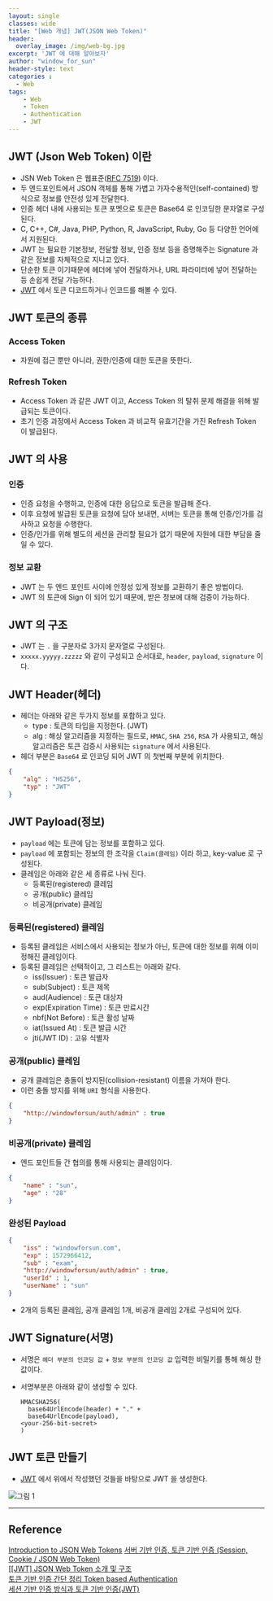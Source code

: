 ```yaml
--- 
layout: single
classes: wide
title: "[Web 개념] JWT(JSON Web Token)"
header:
  overlay_image: /img/web-bg.jpg
excerpt: 'JWT 에 대해 알아보자'
author: "window_for_sun"
header-style: text
categories :
  - Web
tags:
    - Web
    - Token
    - Authentication
    - JWT
---  
```


## JWT (Json Web Token) 이란
- JSN Web Token 은 웹표준([RFC 7519](https://tools.ietf.org/html/rfc7519)) 이다.
- 두 엔드포인트에서 JSON 객체를 통해 가볍고 가자수용적인(self-contained) 방식으로 정보를 안전성 있게 전달한다.
- 인증 헤더 내에 사용되는 토큰 포멧으로 토큰은 Base64 로 인코딩한 문자열로 구성된다.
- C, C++, C#, Java, PHP, Python, R, JavaScript, Ruby, Go 등 다양한 언어에서 지원된다.
- JWT 는 필요한 기본정보, 전달할 정보, 인증 정보 등을 증명해주는 Signature 과 같은 정보를 자체적으로 지니고 있다.
- 단순한 토큰 이기때문에 헤더에 넣어 전달하거나, URL 파라미터에 넣어 전달하는 등 손쉽게 전달 가능하다.
- [JWT](https://jwt.io/#debugger) 에서 토큰 디코드하거나 인코드를 해볼 수 있다.

## JWT 토큰의 종류
### Access Token
- 자원에 접근 뿐만 아니라, 권한/인증에 대한 토큰을 뜻한다.

### Refresh Token
- Access Token 과 같은 JWT 이고, Access Token 의 탈취 문제 해결을 위해 발급되는 토큰이다.
- 초기 인증 과정에서 Access Token 과 비교적 유효기간을 가진 Refresh Token 이 발급된다.

## JWT 의 사용
### 인증
- 인증 요청을 수행하고, 인증에 대한 응답으로 토큰을 발급해 준다.
- 이후 요청에 발급된 토큰을 요청에 담아 보내면, 서버는 토큰을 통해 인증/인가를 검사하고 요청을 수행한다.
- 인증/인가를 위해 별도의 세션을 관리할 필요가 없기 때문에 자원에 대한 부담을 줄일 수 있다.

### 정보 교환
- JWT 는 두 엔드 포인트 사이에 안정성 있게 정보를 교환하기 좋은 방법이다.
- JWT 의 토큰에 Sign 이 되어 있기 때문에, 받은 정보에 대해 검증이 가능하다.

## JWT 의 구조
- JWT 는 `.` 을 구분자로 3가지 문자열로 구성된다.
- `xxxxx.yyyyy.zzzzz` 와 같이 구성되고 순서대로, `header`, `payload`, `signature` 이다.

## JWT Header(헤더)
- 헤더는 아래와 같은 두가지 정보를 포함하고 있다.
	- type : 토큰의 타입을 지정한다. (JWT)
	- alg : 해싱 알고리즘을 지정하는 필드로, `HMAC`, `SHA 256`, `RSA` 가 사용되고, 해싱 알고리즘은 토큰 검증시 사용되는 `signature` 에서 사용된다.
- 헤더 부분은 `Base64` 로 인코딩 되어 JWT 의 첫번째 부분에 위치한다. 

```json
{
	"alg" : "HS256",
	"typ" : "JWT"
}
```  

## JWT Payload(정보)
- `payload` 에는 토큰에 담는 정보를 포함하고 있다.
- `payload` 에 포함되는 정보의 한 조각을 `Claim(클레임)` 이라 하고, key-value 로 구성된다.
- 클레임은 아래와 같은 세 종류로 나눠 진다.
	- 등록된(registered) 클레임
	- 공개(public) 클레임
	- 비공개(private) 클레임
	
### 등륵된(registered) 클레임
- 등록된 클레임은 서비스에서 사용되는 정보가 아닌, 토큰에 대한 정보를 위해 이미 정해진 클레임이다.
- 등록된 클레임은 선택적이고, 그 리스트는 아래와 같다.
	- iss(Issuer) : 토큰 발급자
	- sub(Subject) : 토큰 제목
	- aud(Audience) : 토큰 대상자
	- exp(Expiration Time) : 토큰 만료시간
	- nbf(Not Before) : 토큰 활성 날짜
	- iat(Issued At) : 토큰 발급 시간
	- jti(JWT ID) : 고유 식별자
	
### 공개(public) 클레임
- 공개 클레임은 충돌이 방지된(collision-resistant) 이름을 가져야 한다.
- 이런 충돌 방지를 위해 `URI` 형식을 사용한다.

```json
{
	"http://windowforsun/auth/admin" : true
}
```  

### 비공개(private) 클레임
- 엔드 포인트들 간 협의를 통해 사용되는 클레임이다.

```json
{
	"name" : "sun",
	"age" : "28"
}
```  

### 완성된 Payload

```json
{
	"iss" : "windowforsun.com",
	"exp" : 1572966412,
	"sub" : "exam",
	"http://windowforsun/auth/admin" : true,
	"userId" : 1,
	"userName" : "sun"
}
```  

- 2개의 등록된 클레임, 공개 클레임 1개, 비공개 클레임 2개로 구성되어 있다.

## JWT Signature(서명)
- 서명은 `헤더 부분의 인코딩 값` + `정보 부분의 인코딩 값` 입력한 비밀키를 통해 해싱 한 값이다.
- 서명부분은 아래와 같이 생성할 수 있다.
	
	```
	HMACSHA256(
      base64UrlEncode(header) + "." +
      base64UrlEncode(payload),
    <your-256-bit-secret>
    )
	```  

## JWT 토큰 만들기
- [JWT](https://jwt.io/#debugger) 에서 위에서 작성했던 것들을 바탕으로 JWT 을 생성한다.

![그림 1]({{site.baseurl}}/img/web/concept-jwt-1.png)
 
---
## Reference
[Introduction to JSON Web Tokens](https://jwt.io/introduction/)
[서버 기반 인증, 토큰 기반 인증 (Session, Cookie / JSON Web Token)](https://dooopark.tistory.com/6)  
[[[JWT] JSON Web Token 소개 및 구조](https://velopert.com/2389)  
[토큰 기반 인증 간단 정리 Token based Authentication](https://blog.msalt.net/251)  
[세션 기반 인증 방식과 토큰 기반 인증(JWT)](https://yonghyunlee.gitlab.io/node/jwt/)  